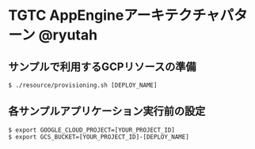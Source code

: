# TGTC AppEngineアーキテクチャパターン @ryutah
## サンプルで利用するGCPリソースの準備
```console
$ ./resource/provisioning.sh [DEPLOY_NAME]
```

## 各サンプルアプリケーション実行前の設定
```console
$ export GOOGLE_CLOUD_PROJECT=[YOUR_PROJECT_ID]
$ export GCS_BUCKET=[YOUR_PROJECT_ID]-[DEPLOY_NAME]
```
